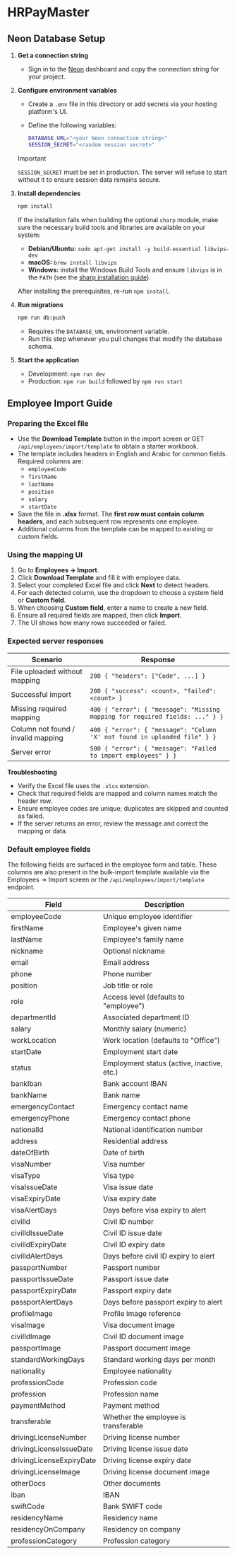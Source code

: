 # HRPayMaster

## Neon Database Setup

1. **Get a connection string**
   - Sign in to the [Neon](https://neon.tech) dashboard and copy the connection string for your project.
2. **Configure environment variables**
   - Create a `.env` file in this directory or add secrets via your hosting platform's UI.
   - Define the following variables:

     ```bash
     DATABASE_URL="<your Neon connection string>"
     SESSION_SECRET="<random session secret>"
     ```

   > [!IMPORTANT]
   > `SESSION_SECRET` must be set in production. The server will refuse to
   > start without it to ensure session data remains secure.

3. **Install dependencies**

   ```bash
   npm install
   ```

   If the installation fails when building the optional `sharp` module, make sure
   the necessary build tools and libraries are available on your system:

   - **Debian/Ubuntu:** `sudo apt-get install -y build-essential libvips-dev`
   - **macOS:** `brew install libvips`
   - **Windows:** install the Windows Build Tools and ensure `libvips` is in the
     `PATH` (see the [sharp installation guide](https://sharp.pixelplumbing.com/install)).

   After installing the prerequisites, re-run `npm install`.

4. **Run migrations**

   ```bash
   npm run db:push
   ```

   - Requires the `DATABASE_URL` environment variable.
   - Run this step whenever you pull changes that modify the database schema.

5. **Start the application**
   - Development: `npm run dev`
   - Production: `npm run build` followed by `npm run start`

## Employee Import Guide

### Preparing the Excel file

- Use the **Download Template** button in the import screen or GET `/api/employees/import/template` to obtain a starter workbook.
- The template includes headers in English and Arabic for common fields. Required columns are:
  - `employeeCode`
  - `firstName`
  - `lastName`
  - `position`
  - `salary`
  - `startDate`
- Save the file in **.xlsx** format. The **first row must contain column headers**, and each subsequent row represents one employee.
- Additional columns from the template can be mapped to existing or custom fields.

### Using the mapping UI

1. Go to **Employees → Import**.
2. Click **Download Template** and fill it with employee data.
3. Select your completed Excel file and click **Next** to detect headers.
4. For each detected column, use the dropdown to choose a system field or **Custom field**.
5. When choosing **Custom field**, enter a name to create a new field.
6. Ensure all required fields are mapped, then click **Import**.
7. The UI shows how many rows succeeded or failed.

### Expected server responses

| Scenario | Response |
| --- | --- |
| File uploaded without mapping | `200 { "headers": ["Code", ...] }` |
| Successful import | `200 { "success": <count>, "failed": <count> }` |
| Missing required mapping | `400 { "error": { "message": "Missing mapping for required fields: ..." } }` |
| Column not found / invalid mapping | `400 { "error": { "message": "Column 'X' not found in uploaded file" } }` |
| Server error | `500 { "error": { "message": "Failed to import employees" } }` |

**Troubleshooting**

- Verify the Excel file uses the `.xlsx` extension.
- Check that required fields are mapped and column names match the header row.
- Ensure employee codes are unique; duplicates are skipped and counted as failed.
- If the server returns an error, review the message and correct the mapping or data.

### Default employee fields

The following fields are surfaced in the employee form and table. These
columns are also present in the bulk-import template available via the
Employees → Import screen or the `/api/employees/import/template` endpoint.

| Field | Description |
| --- | --- |
| employeeCode | Unique employee identifier |
| firstName | Employee's given name |
| lastName | Employee's family name |
| nickname | Optional nickname |
| email | Email address |
| phone | Phone number |
| position | Job title or role |
| role | Access level (defaults to "employee") |
| departmentId | Associated department ID |
| salary | Monthly salary (numeric) |
| workLocation | Work location (defaults to "Office") |
| startDate | Employment start date |
| status | Employment status (active, inactive, etc.) |
| bankIban | Bank account IBAN |
| bankName | Bank name |
| emergencyContact | Emergency contact name |
| emergencyPhone | Emergency contact phone |
| nationalId | National identification number |
| address | Residential address |
| dateOfBirth | Date of birth |
| visaNumber | Visa number |
| visaType | Visa type |
| visaIssueDate | Visa issue date |
| visaExpiryDate | Visa expiry date |
| visaAlertDays | Days before visa expiry to alert |
| civilId | Civil ID number |
| civilIdIssueDate | Civil ID issue date |
| civilIdExpiryDate | Civil ID expiry date |
| civilIdAlertDays | Days before civil ID expiry to alert |
| passportNumber | Passport number |
| passportIssueDate | Passport issue date |
| passportExpiryDate | Passport expiry date |
| passportAlertDays | Days before passport expiry to alert |
| profileImage | Profile image reference |
| visaImage | Visa document image |
| civilIdImage | Civil ID document image |
| passportImage | Passport document image |
| standardWorkingDays | Standard working days per month |
| nationality | Employee nationality |
| professionCode | Profession code |
| profession | Profession name |
| paymentMethod | Payment method |
| transferable | Whether the employee is transferable |
| drivingLicenseNumber | Driving license number |
| drivingLicenseIssueDate | Driving license issue date |
| drivingLicenseExpiryDate | Driving license expiry date |
| drivingLicenseImage | Driving license document image |
| otherDocs | Other documents |
| iban | IBAN |
| swiftCode | Bank SWIFT code |
| residencyName | Residency name |
| residencyOnCompany | Residency on company |
| professionCategory | Profession category |


